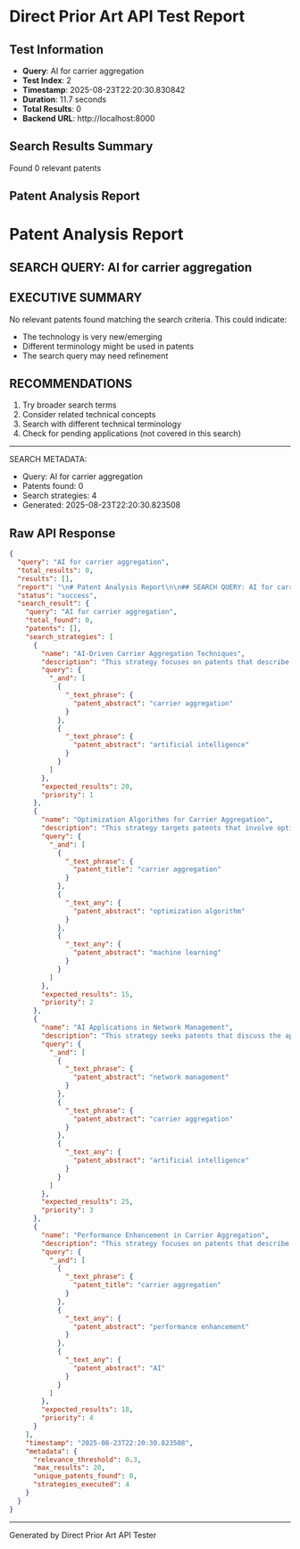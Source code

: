 # Direct Prior Art API Test Report

## Test Information
- **Query**: AI for carrier aggregation
- **Test Index**: 2
- **Timestamp**: 2025-08-23T22:20:30.830842
- **Duration**: 11.7 seconds
- **Total Results**: 0
- **Backend URL**: http://localhost:8000

## Search Results Summary
Found 0 relevant patents

## Patent Analysis Report

# Patent Analysis Report

## SEARCH QUERY: AI for carrier aggregation

## EXECUTIVE SUMMARY
No relevant patents found matching the search criteria. This could indicate:
- The technology is very new/emerging
- Different terminology might be used in patents
- The search query may need refinement

## RECOMMENDATIONS
1. Try broader search terms
2. Consider related technical concepts
3. Search with different technical terminology
4. Check for pending applications (not covered in this search)

---
SEARCH METADATA:
- Query: AI for carrier aggregation
- Patents found: 0
- Search strategies: 4
- Generated: 2025-08-23T22:20:30.823508


## Raw API Response
```json
{
  "query": "AI for carrier aggregation",
  "total_results": 0,
  "results": [],
  "report": "\n# Patent Analysis Report\n\n## SEARCH QUERY: AI for carrier aggregation\n\n## EXECUTIVE SUMMARY\nNo relevant patents found matching the search criteria. This could indicate:\n- The technology is very new/emerging\n- Different terminology might be used in patents\n- The search query may need refinement\n\n## RECOMMENDATIONS\n1. Try broader search terms\n2. Consider related technical concepts\n3. Search with different technical terminology\n4. Check for pending applications (not covered in this search)\n\n---\nSEARCH METADATA:\n- Query: AI for carrier aggregation\n- Patents found: 0\n- Search strategies: 4\n- Generated: 2025-08-23T22:20:30.823508\n",
  "status": "success",
  "search_result": {
    "query": "AI for carrier aggregation",
    "total_found": 0,
    "patents": [],
    "search_strategies": [
      {
        "name": "AI-Driven Carrier Aggregation Techniques",
        "description": "This strategy focuses on patents that describe AI methodologies specifically applied to carrier aggregation, ensuring that both AI and carrier aggregation are present in the text.",
        "query": {
          "_and": [
            {
              "_text_phrase": {
                "patent_abstract": "carrier aggregation"
              }
            },
            {
              "_text_phrase": {
                "patent_abstract": "artificial intelligence"
              }
            }
          ]
        },
        "expected_results": 20,
        "priority": 1
      },
      {
        "name": "Optimization Algorithms for Carrier Aggregation",
        "description": "This strategy targets patents that involve optimization algorithms, particularly those enhanced by AI, for improving carrier aggregation performance.",
        "query": {
          "_and": [
            {
              "_text_phrase": {
                "patent_title": "carrier aggregation"
              }
            },
            {
              "_text_any": {
                "patent_abstract": "optimization algorithm"
              }
            },
            {
              "_text_any": {
                "patent_abstract": "machine learning"
              }
            }
          ]
        },
        "expected_results": 15,
        "priority": 2
      },
      {
        "name": "AI Applications in Network Management",
        "description": "This strategy seeks patents that discuss the application of AI in managing networks that utilize carrier aggregation, ensuring a focus on network management.",
        "query": {
          "_and": [
            {
              "_text_phrase": {
                "patent_abstract": "network management"
              }
            },
            {
              "_text_phrase": {
                "patent_abstract": "carrier aggregation"
              }
            },
            {
              "_text_any": {
                "patent_abstract": "artificial intelligence"
              }
            }
          ]
        },
        "expected_results": 25,
        "priority": 3
      },
      {
        "name": "Performance Enhancement in Carrier Aggregation",
        "description": "This strategy focuses on patents that describe performance enhancements in carrier aggregation systems, particularly those that leverage AI technologies.",
        "query": {
          "_and": [
            {
              "_text_phrase": {
                "patent_title": "carrier aggregation"
              }
            },
            {
              "_text_any": {
                "patent_abstract": "performance enhancement"
              }
            },
            {
              "_text_any": {
                "patent_abstract": "AI"
              }
            }
          ]
        },
        "expected_results": 18,
        "priority": 4
      }
    ],
    "timestamp": "2025-08-23T22:20:30.823508",
    "metadata": {
      "relevance_threshold": 0.3,
      "max_results": 20,
      "unique_patents_found": 0,
      "strategies_executed": 4
    }
  }
}
```

---
Generated by Direct Prior Art API Tester
